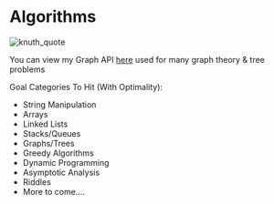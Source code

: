 # Algorithms

![knuth_quote](https://i.imgur.com/ihmoOeg.png)

You can view my Graph API [here](https://github.com/Schachte/Java-Simple-Graph) used for many graph theory & tree problems

Goal Categories To Hit (With Optimality):

- String Manipulation
- Arrays
- Linked Lists
- Stacks/Queues
- Graphs/Trees
- Greedy Algorithms
- Dynamic Programming
- Asymptotic Analysis
- Riddles
- More to come....
